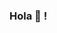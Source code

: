 ### Hola 👋 ! 

<!--
**SLRonzoni/SLRonzoni** is a ✨ _special_ ✨ repository because its `README.md` (this file) appears on your GitHub profile.



- 🔭 Actualmente estoy haciendo proyectos de entrenamiento en Javascript, React JS y Node JS , esperando mi primer trabajo en IT.
- 🌱 Continúo mi capacitación, haciendo cursos de Javascript y Data Analytics entre otros.
 
